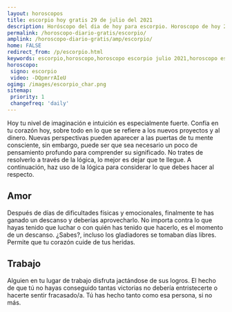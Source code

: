 ```yaml
---
layout: horoscopos
title: escorpio hoy gratis 29 de julio del 2021 
description: Horóscopo del dia de hoy para escorpio. Horoscopo de hoy 29 de julio del 2021. Las predicciones de amor, trabajo, vida personal gratis.
permalink: /horoscopo-diario-gratis/escorpio/
amplink: /horoscopo-diario-gratis/amp/escorpio/
home: FALSE
redirect_from: /p/escorpio.html
keywords: escorpio,horoscopo,horoscopo escorpio julio 2021,horoscopo escorpio hoy,tarot escorpio julio 2021,horoscopo escorpio,tarot escorpio hoy,horoscopo de hoy,horoscopo diario,tarot del amor,horoscopo de hoy escorpio,horoscopo diario del tarot, Horoscopo de hoy escorpio 29 de julio del 2021,horóscopo del día, el horoscopo de hoy
horoscopo:
 signo: escorpio
 video: -DQpmrrAIeU
ogimg: /images/escorpio_char.png
sitemap:
 priority: 1
 changefreq: 'daily'
---
```



Hoy tu nivel de imaginación e intuición es especialmente fuerte. Confía en tu corazón hoy, sobre todo en lo que se refiere a los nuevos proyectos y al dinero. Nuevas perspectivas pueden aparecer a las puertas de tu mente consciente, sin embargo, puede ser que sea necesario un poco de pensamiento profundo para comprender su significado. No trates de resolverlo a través de la lógica, lo mejor es dejar que te llegue. A continuación, haz uso de la lógica para considerar lo que debes hacer al respecto.

## Amor

Después de días de dificultades físicas y emocionales, finalmente te has ganado un descanso y deberías aprovecharlo. No importa contra lo que hayas tenido que luchar o con quién has tenido que hacerlo, es el momento de un descanso. ¿Sabes?, incluso los gladiadores se tomaban días libres. Permite que tu corazón cuide de tus heridas.

## Trabajo

Alguien en tu lugar de trabajo disfruta jactándose de sus logros. El hecho de que tú no hayas conseguido tantas victorias no debería entristecerte o hacerte sentir fracasado/a. Tú has hecho tanto como esa persona, si no más.